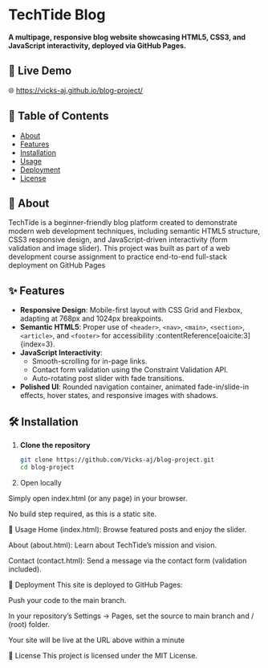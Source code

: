 # TechTide Blog

**A multipage, responsive blog website showcasing HTML5, CSS3, and JavaScript interactivity, deployed via GitHub Pages.**

## 🚀 Live Demo

🌐  https://vicks-aj.github.io/blog-project/ 

## 📖 Table of Contents

- [About](#about)  
- [Features](#features)  
- [Installation](#installation)  
- [Usage](#usage)  
- [Deployment](#deployment)   
- [License](#license)  

## 🧐 About

TechTide is a beginner-friendly blog platform created to demonstrate modern web development techniques, including semantic HTML5 structure, CSS3 responsive design, and JavaScript-driven interactivity (form validation and image slider). This project was built as part of a web development course assignment to practice end-to-end full-stack deployment on GitHub Pages 

## ✨ Features

- **Responsive Design**: Mobile-first layout with CSS Grid and Flexbox, adapting at 768px and 1024px breakpoints.  
- **Semantic HTML5**: Proper use of `<header>`, `<nav>`, `<main>`, `<section>`, `<article>`, and `<footer>` for accessibility :contentReference[oaicite:3]{index=3}.  
- **JavaScript Interactivity**:  
  - Smooth-scrolling for in-page links.  
  - Contact form validation using the Constraint Validation API.  
  - Auto-rotating post slider with fade transitions.  
- **Polished UI**: Rounded navigation container, animated fade-in/slide-in effects, hover states, and responsive images with shadows.  

## 🛠 Installation

1. **Clone the repository**  
   ```bash
   git clone https://github.com/Vicks-aj/blog-project.git
   cd blog-project
2. Open locally

Simply open index.html (or any page) in your browser.

No build step required, as this is a static site.

🎯 Usage
Home (index.html): Browse featured posts and enjoy the slider.

About (about.html): Learn about TechTide’s mission and vision.

Contact (contact.html): Send a message via the contact form (validation included).

🚀 Deployment
This site is deployed to GitHub Pages:

Push your code to the main branch.

In your repository’s Settings → Pages, set the source to main branch and / (root) folder.

Your site will be live at the URL above within a minute 

📝 License
This project is licensed under the MIT License.
